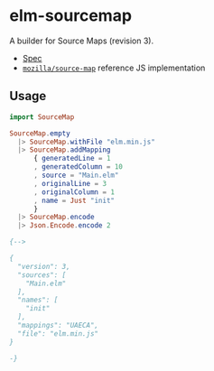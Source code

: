 # elm-sourcemap

A builder for Source Maps (revision 3).

* [Spec](https://docs.google.com/document/d/1U1RGAehQwRypUTovF1KRlpiOFze0b-_2gc6fAH0KY0k/edit)
* [`mozilla/source-map`](https://github.com/mozilla/source-map) reference JS implementation

## Usage

```elm
import SourceMap

SourceMap.empty
  |> SourceMap.withFile "elm.min.js"
  |> SourceMap.addMapping
      { generatedLine = 1
      , generatedColumn = 10
      , source = "Main.elm"
      , originalLine = 3
      , originalColumn = 1
      , name = Just "init"
      }
  |> SourceMap.encode
  |> Json.Encode.encode 2

{-->

{
  "version": 3,
  "sources": [
    "Main.elm"
  ],
  "names": [
    "init"
  ],
  "mappings": "UAECA",
  "file": "elm.min.js"
}

-}
```
